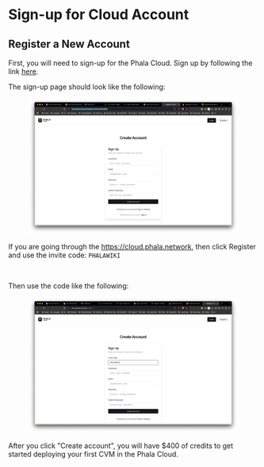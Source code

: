 # Sign-up for Cloud Account

## Register a New Account

First, you will need to sign-up for the Phala Cloud. Sign up by following the link [here](https://cloud.phala.network/register?invite=PHALAWIKI).&#x20;

The sign-up page should look like the following:

<figure><img src="../../.gitbook/assets/image.png" alt=""><figcaption></figcaption></figure>

If you are going through the https://cloud.phala.network, then click Register and use the invite code: `PHALAWIKI`

<figure><img src="../../.gitbook/assets/Screenshot 2025-03-04 at 19.19.14.png" alt=""><figcaption></figcaption></figure>

Then use the code like the following:

<figure><img src="../../.gitbook/assets/Screenshot 2025-03-04 at 19.19.46.png" alt=""><figcaption></figcaption></figure>

After you click "Create account", you will have $400 of credits to get started deploying your first CVM in the Phala Cloud.
